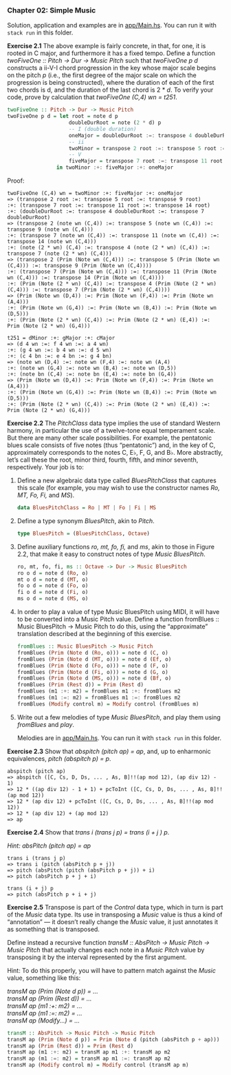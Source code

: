### Chapter 02: Simple Music

Solution, application and examples are in [app/Main.hs](./app/Main.hs). You can run it with `stack run` in this folder.

**Exercise 2.1** The above example is fairly concrete, in that, for one, it is rooted in C major, and furthermore it has a fixed tempo. Define a function _twoFiveOne :: Pitch -> Dur -> Music Pitch_ such that _twoFiveOne p d_ constructs a ii-V-I chord progression in the key whose major scale begins on the pitch _p_ (i.e., the first degree of the major scale on which the progression is being constructed), where the duration of each of the first two chords is d, and the duration of the last chord is 2 \* _d_. To verify your code, prove by calculation that _twoFiveOne (C,4) wn = t251_.

```haskell
twoFiveOne :: Pitch -> Dur -> Music Pitch
twoFiveOne p d = let root = note d p
                    doubleDurRoot = note (2 * d) p
                    -- I (double duration)
                    oneMajor = doubleDurRoot :=: transpose 4 doubleDurRoot :=: transpose 7 doubleDurRoot
                    -- ii
                    twoMinor = transpose 2 root :=: transpose 5 root :=: transpose 9 root
                    -- V
                    fiveMajor = transpose 7 root :=: transpose 11 root :=: transpose 14 root
                in twoMinor :+: fiveMajor :+: oneMajor
```

Proof:

```
twoFiveOne (C,4) wn = twoMinor :+: fiveMajor :+: oneMajor
=> (transpose 2 root :=: transpose 5 root :=: transpose 9 root)
:+: (transpose 7 root :=: transpose 11 root :=: transpose 14 root)
:+: (doubleDurRoot :=: transpose 4 doubleDurRoot :=: transpose 7 doubleDurRoot)
=> (transpose 2 (note wn (C,4)) :=: transpose 5 (note wn (C,4)) :=: transpose 9 (note wn (C,4)))
:+: (transpose 7 (note wn (C,4)) :=: transpose 11 (note wn (C,4)) :=: transpose 14 (note wn (C,4)))
:+: (note (2 * wn) (C,4) :=: transpose 4 (note (2 * wn) (C,4)) :=: transpose 7 (note (2 * wn) (C,4)))
=> (transpose 2 (Prim (Note wn (C,4))) :=: transpose 5 (Prim (Note wn (C,4))) :=: transpose 9 (Prim (Note wn (C,4))))
:+: (transpose 7 (Prim (Note wn (C,4))) :=: transpose 11 (Prim (Note wn (C,4))) :=: transpose 14 (Prim (Note wn (C,4))))
:+: (Prim (Note (2 * wn) (C,4)) :=: transpose 4 (Prim (Note (2 * wn) (C,4))) :=: transpose 7 (Prim (Note (2 * wn) (C,4))))
=> (Prim (Note wn (D,4)) :=: Prim (Note wn (F,4)) :=: Prim (Note wn (A,4)))
:+: (Prim (Note wn (G,4)) :=: Prim (Note wn (B,4)) :=: Prim (Note wn (D,5)))
:+: (Prim (Note (2 * wn) (C,4)) :=: Prim (Note (2 * wn) (E,4)) :=: Prim (Note (2 * wn) (G,4)))

t251 = dMinor :+: gMajor :+: cMajor
=> (d 4 wn :=: f 4 wn :=: a 4 wn)
:+: (g 4 wn :=: b 4 wn :=: d 5 wn)
:+: (c 4 bn :=: e 4 bn :=: g 4 bn)
=> (note wn (D,4) :=: note wn (F,4) :=: note wn (A,4)
:+: (note wn (G,4) :=: note wn (B,4) :=: note wn (D,5))
:+: (note bn (C,4) :=: note bn (E,4) :=: note bn (G,4))
=> (Prim (Note wn (D,4)) :=: Prim (Note wn (F,4)) :=: Prim (Note wn (A,4)))
:+: (Prim (Note wn (G,4)) :=: Prim (Note wn (B,4)) :=: Prim (Note wn (D,5)))
:+: (Prim (Note (2 * wn) (C,4)) :=: Prim (Note (2 * wn) (E,4)) :=: Prim (Note (2 * wn) (G,4)))
```

**Exercise 2.2** The _PitchClass_ data type implies the use of standard Western harmony, in particular the use of a twelve-tone equal temperament scale. But there are many other scale possibilities. For example, the pentatonic blues scale consists of five notes (thus “pentatonic”) and, in the key of C, approximately corresponds to the notes C, E♭, F, G, and B♭. More abstractly, let’s call these the root, minor third, fourth, fifth, and minor seventh, respectively. Your job is to:

1. Define a new algebraic data type called _BluesPitchClass_ that captures this scale (for example, you may wish to use the constructor names _Ro, MT, Fo, Fi,_ and _MS_).

    ```haskell
    data BluesPitchClass = Ro | MT | Fo | Fi | MS
    ```

2. Define a type synonym _BluesPitch_, akin to _Pitch_.

    ```haskell
    type BluesPitch = (BluesPitchClass, Octave)
    ```

3. Define auxiliary functions _ro, mt, fo, fi,_ and _ms_, akin to those in Figure 2.2, that make it easy to construct notes of type _Music BluesPitch_.

    ```haskell
    ro, mt, fo, fi, ms :: Octave -> Dur -> Music BluesPitch
    ro o d = note d (Ro, o)
    mt o d = note d (MT, o)
    fo o d = note d (Fo, o)
    fi o d = note d (Fi, o)
    ms o d = note d (MS, o)
    ```

4. In order to play a value of type Music BluesPitch using MIDI, it will have to be converted into a Music Pitch value. Define a function fromBlues :: Music BluesPitch → Music Pitch to do this, using the “approximate” translation described at the beginning of this exercise.

    ```haskell
    fromBlues :: Music BluesPitch -> Music Pitch
    fromBlues (Prim (Note d (Ro, o))) = note d (C, o)
    fromBlues (Prim (Note d (MT, o))) = note d (Ef, o)
    fromBlues (Prim (Note d (Fo, o))) = note d (F, o)
    fromBlues (Prim (Note d (Fi, o))) = note d (G, o)
    fromBlues (Prim (Note d (MS, o))) = note d (Bf, o)
    fromBlues (Prim (Rest d)) = Prim (Rest d)
    fromBlues (m1 :+: m2) = fromBlues m1 :+: fromBlues m2
    fromBlues (m1 :=: m2) = fromBlues m1 :=: fromBlues m2
    fromBlues (Modify control m) = Modify control (fromBlues m)
    ```

5. Write out a few melodies of type _Music BluesPitch_, and play them using _fromBlues_ and _play_.

    Melodies are in [app/Main.hs](./app/Main.hs). You can run it with `stack run` in this folder.

**Exercise 2.3** Show that _abspitch (pitch ap) = ap_, and, up to enharmonic equivalences, _pitch (abspitch p) = p_.

```
abspitch (pitch ap)
=> abspitch ([C, Cs, D, Ds, ... , As, B]!!(ap mod 12), (ap div 12) - 1)
=> 12 * ((ap div 12) - 1 + 1) + pcToInt ([C, Cs, D, Ds, ... , As, B]!!(ap mod 12))
=> 12 * (ap div 12) + pcToInt ([C, Cs, D, Ds, ... , As, B]!!(ap mod 12))
=> 12 * (ap div 12) + (ap mod 12)
=> ap
```

**Exercise 2.4** Show that _trans i (trans j p) = trans (i + j ) p_.

_Hint: absPitch (pitch ap) = ap_

```
trans i (trans j p)
=> trans i (pitch (absPitch p + j))
=> pitch (absPitch (pitch (absPitch p + j)) + i)
=> pitch (absPitch p + j + i)

trans (i + j) p
=> pitch (absPitch p + i + j)
```

**Exercise 2.5** Transpose is part of the _Control_ data type, which in turn is part of the _Music_ data type. Its use in transposing a _Music_ value is thus a kind of “annotation” — it doesn’t really change the _Music_ value, it just annotates it as something that is transposed.

Define instead a recursive function _transM :: AbsPitch -> Music Pitch -> Music Pitch_ that actually changes each note in a _Music Pitch_ value by transposing it by the interval represented by the first argument.

Hint: To do this properly, you will have to pattern match against the _Music_ value, something like this:

_transM ap (Prim (Note d p)) = ..._\
_transM ap (Prim (Rest d)) = ..._\
_transM ap (m1 :+: m2) = ..._\
_transM ap (m1 :=: m2) = ..._\
_transM ap (Modify...) = ..._

```haskell
transM :: AbsPitch -> Music Pitch -> Music Pitch
transM ap (Prim (Note d p)) = Prim (Note d (pitch (absPitch p + ap)))
transM ap (Prim (Rest d)) = Prim (Rest d)
transM ap (m1 :+: m2) = transM ap m1 :+: transM ap m2
transM ap (m1 :=: m2) = transM ap m1 :=: transM ap m2
transM ap (Modify control m) = Modify control (transM ap m)
```
